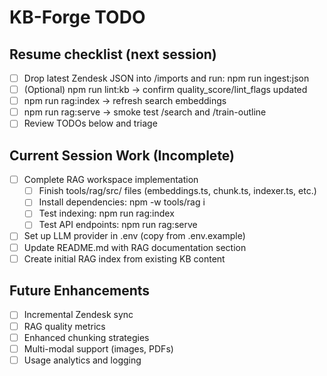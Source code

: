 # KB-Forge TODO

## Resume checklist (next session)
- [ ] Drop latest Zendesk JSON into /imports and run: npm run ingest:json
- [ ] (Optional) npm run lint:kb → confirm quality_score/lint_flags updated
- [ ] npm run rag:index → refresh search embeddings
- [ ] npm run rag:serve → smoke test /search and /train-outline
- [ ] Review TODOs below and triage

## Current Session Work (Incomplete)
- [ ] Complete RAG workspace implementation
  - [ ] Finish tools/rag/src/ files (embeddings.ts, chunk.ts, indexer.ts, etc.)
  - [ ] Install dependencies: npm -w tools/rag i
  - [ ] Test indexing: npm run rag:index
  - [ ] Test API endpoints: npm run rag:serve
- [ ] Set up LLM provider in .env (copy from .env.example)
- [ ] Update README.md with RAG documentation section
- [ ] Create initial RAG index from existing KB content

## Future Enhancements
- [ ] Incremental Zendesk sync
- [ ] RAG quality metrics
- [ ] Enhanced chunking strategies
- [ ] Multi-modal support (images, PDFs)
- [ ] Usage analytics and logging
